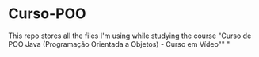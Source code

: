 # Curso-POO
This repo stores all the files I'm using while studying the course "Curso de POO Java (Programação Orientada a Objetos) - Curso em Vídeo"" "
